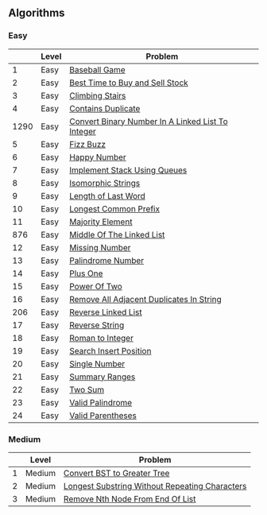 ## Algorithms

### Easy
|      | Level  | Problem |
|------|--------|---------|
| 1    | Easy   | [Baseball Game](https://github.com/rdvnabay/LeetCode/blob/master/Algorithms/Solutions/Easy/BaseballGame.cs) |
| 2    | Easy   | [Best Time to Buy and Sell Stock](https://github.com/rdvnabay/LeetCode/blob/master/Algorithms/Solutions/Easy/BestTimeToBuyAndSellStock.cs) |
| 3    | Easy   | [Climbing Stairs](https://github.com/rdvnabay/LeetCode/blob/master/Algorithms/Solutions/Easy/ClimbingStairs.cs) |
| 4    | Easy   | [Contains Duplicate](https://github.com/rdvnabay/LeetCode/blob/master/Algorithms/Solutions/Easy/ContainsDuplicate.cs) |
| 1290 | Easy   | [Convert Binary Number In A Linked List To Integer](https://github.com/rdvnabay/LeetCode/blob/master/Algorithms/Solutions/Easy/ConvertBinaryNumberInALinkedListToInteger.cs) |
| 5    | Easy   | [Fizz Buzz](https://github.com/rdvnabay/LeetCode/blob/master/Algorithms/Solutions/Easy/FizzBuzz.cs) |
| 6    | Easy   | [Happy Number](https://github.com/rdvnabay/LeetCode/blob/master/Algorithms/Solutions/Easy/HappyNumber.cs) |
| 7    | Easy   | [Implement Stack Using Queues](https://github.com/rdvnabay/LeetCode/blob/master/Algorithms/Solutions/Easy/ImplementStackUsingQueues.cs) |
| 8    | Easy   | [Isomorphic Strings](https://github.com/rdvnabay/LeetCode/blob/master/Algorithms/Solutions/Easy/IsomorphicStrings.cs) |
| 9    | Easy   | [Length of Last Word](https://github.com/rdvnabay/LeetCode/blob/master/Algorithms/Solutions/Easy/LengthOfLastWord.cs) 
| 10   | Easy   | [Longest Common Prefix](https://github.com/rdvnabay/LeetCode/blob/master/Algorithms/Solutions/Easy/LongestCommonPrefix.cs) | 
| 11   | Easy   | [Majority Element](https://github.com/rdvnabay/LeetCode/blob/master/Algorithms/Solutions/Easy/MajorityElement.cs) |
| 876  | Easy   | [Middle Of The Linked List](https://github.com/rdvnabay/LeetCode/blob/master/Algorithms/Solutions/Easy/MiddleOfTheLinkedList.cs) |
| 12   | Easy   | [Missing Number](https://github.com/rdvnabay/LeetCode/blob/master/Algorithms/Solutions/Easy/MissingNumber.cs) | 
| 13   | Easy   | [Palindrome Number](https://github.com/rdvnabay/LeetCode/blob/master/Algorithms/Solutions/Easy/PalindromeNumber.cs) | 
| 14   | Easy   | [Plus One](https://github.com/rdvnabay/LeetCode/blob/master/Algorithms/Solutions/Easy/PlusOne.cs) |
| 15   | Easy   | [Power Of Two](https://github.com/rdvnabay/LeetCode/blob/master/Algorithms/Solutions/Easy/PowerOfTwo.cs) |
| 16   | Easy   | [Remove All Adjacent Duplicates In String](https://github.com/rdvnabay/LeetCode/blob/master/Algorithms/Solutions/Easy/RemoveAllAdjacentDuplicatesInString.cs) |
| 206  | Easy   | [Reverse Linked List](https://github.com/rdvnabay/LeetCode/blob/master/Algorithms/Solutions/Easy/ReverseLinkedList.cs) |
| 17   | Easy   | [Reverse String](https://github.com/rdvnabay/LeetCode/blob/master/Algorithms/Solutions/Easy/ReverseString.cs) |
| 18   | Easy   | [Roman to Integer](https://github.com/rdvnabay/LeetCode/blob/master/Algorithms/Solutions/Easy/RomanToInteger.cs) |
| 19   | Easy   | [Search Insert Position](https://github.com/rdvnabay/LeetCode/blob/master/Algorithms/Solutions/Easy/SearchInsertPosition.cs) |
| 20   | Easy   | [Single Number](https://github.com/rdvnabay/LeetCode/blob/master/Algorithms/Solutions/Easy/SingleNumber.cs) |
| 21   | Easy   | [Summary Ranges](https://github.com/rdvnabay/LeetCode/blob/master/Algorithms/Solutions/Easy/SummaryRanges.cs) |
| 22   | Easy   | [Two Sum](https://github.com/rdvnabay/LeetCode/blob/master/Algorithms/Solutions/Easy/TwoSum.cs) | 
| 23   | Easy   | [Valid Palindrome](https://github.com/rdvnabay/LeetCode/blob/master/Algorithms/Solutions/Easy/ValidPalindrome.cs) |
| 24   | Easy   | [Valid Parentheses](https://github.com/rdvnabay/LeetCode/blob/master/Algorithms/Solutions/Easy/ValidParentheses.cs) |



### Medium
|     | Level  | Problem |
|-----|--------|---------|
| 1   | Medium | [Convert BST to Greater Tree](https://github.com/rdvnabay/LeetCode/blob/master/Algorithms/Solutions/Medium/ConvertBSTToGreaterTree.cs) |
| 2   | Medium | [Longest Substring Without Repeating Characters](https://github.com/rdvnabay/LeetCode/blob/master/Algorithms/Solutions/Medium/LongestSubstringWithoutRepeatingCharacters.cs) |
| 3   | Medium | [Remove Nth Node From End Of List](https://github.com/rdvnabay/LeetCode/blob/master/Algorithms/Solutions/Medium/RemoveNthNodeFromEndOfList.cs) |  



